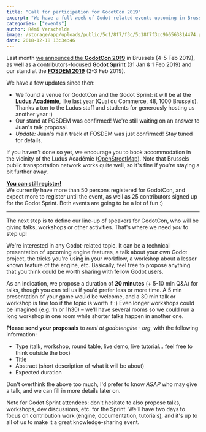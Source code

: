 ```yaml
---
title: "Call for participation for GodotCon 2019"
excerpt: "We have a full week of Godot-related events upcoming in Brussels, Belgium, with the Godot Sprint (31 Jan & 1 Feb 2019), FOSDEM (2-3 Feb 2019) and GodotCon (4-5 Feb 2019)! The venue for the Sprint and GodotCon has now been found, it will be the Ludus Académie in Brussels. We're now asking for proposals of talks, workshops, etc. from GodotCon attendees. The speakers lineup will be announced on this blog in January."
categories: ["events"]
author: Rémi Verschelde
image: /storage/app/uploads/public/5c1/8f7/f3c/5c18f7f3cc9b6563814474.png
date: 2018-12-18 13:34:46
---
```


Last month [we announced the **GodotCon 2019**](/article/meet-community-fosdem-and-godotcon-2019) in Brussels (4-5 Feb 2019), as well as a contributors-focused **Godot Sprint** (31 Jan & 1 Feb 2019) and our stand at the [**FOSDEM 2019**](https://fosdem.org) (2-3 Feb 2019).

We have a few updates since then:

- We found a venue for GodotCon and the Godot Sprint: it will be at the [**Ludus Académie**](http://www.ludus-academie.com), like last year (Quai du Commerce, 48, 1000 Brussels). Thanks a ton to the Ludus staff and students for generously hosting us another year :)
- Our stand at FOSDEM was confirmed! We're still waiting on an answer to Juan's talk proposal.
- *Update:* Juan's main track at FOSDEM was just confirmed! Stay tuned for details.

If you haven't done so yet, we encourage you to book accommodation in the vicinity of the Ludus Académie ([OpenStreetMap](https://www.openstreetmap.org/?mlat=50.85717&mlon=4.34818#map=19/50.85717/4.34818)). Note that Brussels public transportation network works quite well, so it's fine if you're staying a bit further away.

[**You can still register!**](https://framaforms.org/registration-for-godotcon-godot-sprint-brussels-2019-1541594499)<br/>
We currently have more than 50 persons registered for GodotCon, and expect more to register until the event, as well as 25 contributors signed up for the Godot Sprint. Both events are going to be a lot of fun :)

-----

The next step is to define our line-up of speakers for GodotCon, who will be giving talks, workshops or other activities. That's where we need *you* to step up!

We're interested in any Godot-related topic. It can be a technical presentation of upcoming engine features, a talk about your own Godot project, the tricks you're using in your workflow, a workshop about a lesser known feature of the engine, etc. Basically, feel free to propose anything that you think could be worth sharing with fellow Godot users.

As an indication, we propose a duration of **20 minutes** (+ 5-10 min Q&A) for talks, though you can tell us if you'd prefer less or more time. A 5 min presentation of your game would be welcome, and a 30 min talk or workshop is fine too if the topic is worth it :) Even longer workshops could be imagined (e.g. 1h or 1h30) – we'll have several rooms so we could run a long workshop in one room while shorter talks happen in another one.

**Please send your proposals** to *remi at godotengine · org*, with the following information:

- Type (talk, workshop, round table, live demo, live tutorial... feel free to think outside the box)
- Title
- Abstract (short description of what it will be about)
- Expected duration

Don't overthink the above too much, I'd prefer to know *ASAP* who may give a talk, and we can fill in more details later on.

Note for Godot Sprint attendees: don't hesitate to also propose talks, workshops, dev discussions, etc. for the Sprint. We'll have two days to focus on contribution work (engine, documentation, tutorials), and it's up to all of us to make it a great knowledge-sharing event.